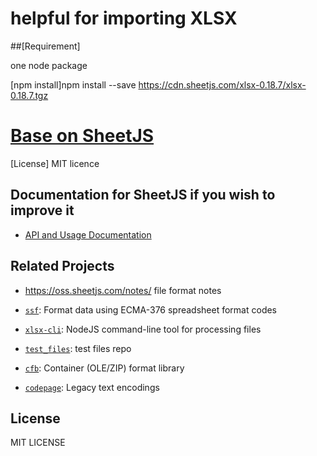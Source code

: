 # helpful  for importing XLSX 
##[Requirement] 

one node package 

[npm install]npm install --save https://cdn.sheetjs.com/xlsx-0.18.7/xlsx-0.18.7.tgz

# [Base on SheetJS](https://sheetjs.com)




[License] MIT licence




## Documentation for SheetJS if you wish to improve it

- [API and Usage Documentation](https://docs.sheetjs.com)


## Related Projects

- <https://oss.sheetjs.com/notes/> file format notes

- [`ssf`](packages/ssf): Format data using ECMA-376 spreadsheet format codes

- [`xlsx-cli`](packages/xlsx-cli/): NodeJS command-line tool for processing files

- [`test_files`](https://github.com/SheetJS/test_files): test files repo

- [`cfb`](https://github.com/SheetJS/js-cfb): Container (OLE/ZIP) format library

- [`codepage`](https://github.com/SheetJS/js-codepage): Legacy text encodings

## License

MIT LICENSE 

